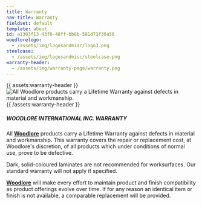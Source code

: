 ```yaml
---
title: Warranty
nav-title: Warranty
fieldset: default
template: about
id: a1303f13-43f0-48ff-bb8b-581d73f30a56
woodlorelogo:
  - /assets/img/logosandmisc/logo3.png
steelcase:
  - /assets/img/logosandmisc/steelcase.png
warranty-header:
  - /assets/img/warranty-page/warranty.png
---
```

<div class="block">
    <div class="row">
        {{ assets:warranty-header }}
            <div class="col">
                <img src="{{ glide:url q="75" fm="jpg" }}" class="large-image" alt="All Woodlore products carry a Lifetime Warranty against defects in material and workmanship.">
            </div>
        {{ /assets:warranty-header }}
    </div>
</div>
<div class="block">
    <h5 class="orange bold">WOODLORE INTERNATIONAL INC. WARRANTY</h5>
    <p>All <a href="/about-us"><strong class="dgreen">Woodlore</strong></a> products carry a Lifetime Warranty against defects in material and workmanship. This warranty covers the repair or replacement cost, at Woodlore's discretion, of all products which under conditions of normal use, prove to be defective.</p>
    <p>Dark, solid-coloured laminates are not recommended for worksurfaces. Our standard warranty will not apply if specified.</p>
    <p><a href="/about-us"><strong class="dgreen">Woodlore</strong></a> will make every effort to maintain product and finish compatibility as product offerings evolve over time. If for any reason an identical item or finish is not available, a comparable replacement will be provided.</p>
</div>
